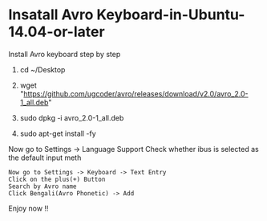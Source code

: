 # Insatall Avro Keyboard-in-Ubuntu-14.04-or-later
Install Avro keyboard step by step


1. cd ~/Desktop

2. wget "https://github.com/ugcoder/avro/releases/download/v2.0/avro_2.0-1_all.deb"

2. sudo dpkg -i avro_2.0-1_all.deb

3. sudo apt-get install -fy

Now go to Settings -> Language Support
Check whether ibus is selected as the default input meth


    Now go to Settings -> Keyboard -> Text Entry
    Click on the plus(+) Button
    Search by Avro name
    Click Bengali(Avro Phonetic) -> Add


Enjoy now !!
